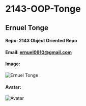 # 2143-OOP-Tonge
## Ernuel Tonge
#### Repo: 2143 Object Oriented Repo
#### Email: ernuel0910@gmail.com
#### Image:

![Ernuel Tonge](https://pbs.twimg.com/media/FhyHYF_XEAQEg1v?format=jpg&name=large)


#### Avatar:
![Avatar]([https://cs.msutexas.edu/~griffin/zcloud/zcloud-files/einstein_avatar.png](https://images.sw.cdn.siemens.com/siemens-disw-assets/public/6i6Vk3yGVZZnSQ7HZQVLby/en-US/MBSE-Connects-Concept-Design-and-Product-Engineering-640x360.png?auto=format%2Ccompress&w=640&h=360&q=60&fit=crop))
